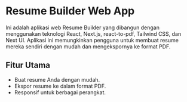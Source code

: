 # Resume Builder Web App

Ini adalah aplikasi web Resume Builder yang dibangun dengan menggunakan teknologi React, Next.js, react-to-pdf, Tailwind CSS, dan Next UI. Aplikasi ini memungkinkan pengguna untuk membuat resume mereka sendiri dengan mudah dan mengekspornya ke format PDF.

## Fitur Utama

- Buat resume Anda dengan mudah.
- Ekspor resume ke dalam format PDF.
- Responsif untuk berbagai perangkat.